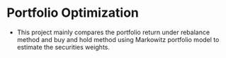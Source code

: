 # Portfolio Optimization

- This project mainly compares the portfolio return under rebalance method and buy and hold method using Markowitz portfolio model to estimate the securities weights.

